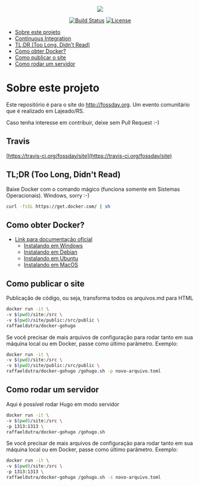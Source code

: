 <p align="center"><img src="https://www.shareicon.net/data/128x128/2015/10/06/112721_development_512x512.png"></p>


<p align="center">
<a href="https://travis-ci.org/fossday/site"><img src="https://travis-ci.org/fossday/site.svg?branch=develop" alt="Build Status"></a>
<a href="https://img.shields.io/badge/License-GPL%20v3-blue.svg"><img src="https://img.shields.io/badge/License-GPL%20v3-blue.svg" alt="License"></a>
</p>

- [Sobre este projeto](#sobre-este-projeto)
- [Continuous Integration](continuous-integration)
- [TL;DR (Too Long, Didn't Read)](#tldr-too-long-didnt-read)
- [Como obter Docker?](#como-obter-docker)
- [Como publicar o site](#como-publicar-o-site)
- [Como rodar um servidor](#como-rodar-um-servidor)


<a name="sobre-este-projeto"></a>
# Sobre este projeto

Este repositório é para o site do http://fossday.org. Um evento comunitário que é realizado
em Lajeado/RS.

Caso tenha interesse em contribuir, deixe sem Pull Request :-)


<a name="continuous-integration"></a>
## Travis

[https://travis-ci.org/fossday/site](https://travis-ci.org/fossday/site)


<a name="too-long"></a>
## TL;DR (Too Long, Didn't Read)

Baixe Docker com o comando mágico (funciona somente em Sistemas Operacionais). Windows, sorry :-)

```bash
curl -fsSL https://get.docker.com/ | sh
```

<a name="como-obter-docker"></a>
## Como obter Docker?

- [Link para documentação oficial](https://docs.docker.com/install/)
    - [Instalando em Windows](https://docs.docker.com/docker-for-windows/install/)
    - [Instalando em Debian](https://docs.docker.com/install/linux/docker-ce/debian/)
    - [Instalando em Ubuntu](https://docs.docker.com/install/linux/docker-ce/ubuntu/)
    - [Instalando em MacOS](https://docs.docker.com/docker-for-mac/install/)

<a name="como-publicar-site"></a>
## Como publicar o site

Publicação de código, ou seja, transforma todos os arquivos.md para HTML

```bash
docker run -it \
-v $(pwd)/site:/src \
-v $(pwd)/site/public:/src/public \
raffaeldutra/docker-gohugo
```

Se você precisar de mais arquivos de configuração para rodar tanto em sua máquina local ou em Docker, passe como último parâmetro. Exemplo:

```bash
docker run -it \
-v $(pwd)/site:/src \
-v $(pwd)/site/public:/src/public \
raffaeldutra/docker-gohugo /gohugo.sh -p novo-arquivo.toml
```

<a name="como-rodar-um-servidor"></a>
## Como rodar um servidor

Aqui é possível rodar Hugo em modo servidor

```bash
docker run -it \
-v $(pwd)/site:/src \
-p 1313:1313 \
raffaeldutra/docker-gohugo /gohugo.sh
```

Se você precisar de mais arquivos de configuração para rodar tanto em sua máquina local ou em Docker, passe como último parâmetro. Exemplo:

```bash
docker run -it \
-v $(pwd)/site:/src \
-p 1313:1313 \
raffaeldutra/docker-gohugo /gohugo.sh -s novo-arquivo.toml
```
